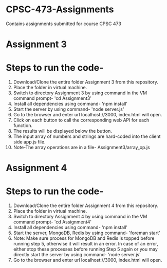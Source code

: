 # CPSC-473-Assignments
Contains assignments submitted for course CPSC 473

# Assignment 3

# Steps to run the code-
1. Download/Clone the entire folder Assignment 3 from this repository.
2. Place the folder in virtual machine.
3. Switch to directory Assignment 3 by using command in the VM command prompt- 'cd Assignment3'
4. Install all dependencies using command- 'npm install'
5. Start the server by using command- 'node server.js'
6. Go to the browser and enter url localhost://3000, index.html will open.
7. Click on each button to call the corresponding web API for each function.
8. The results will be displayed below the button.
9. The input array of numbers and strings are hard-coded into the client side app.js file.
10. Note-The array operations are in a file- Assignment3/array_op.js

# Assignment 4

# Steps to run the code-
1. Download/Clone the entire folder Assignment 4 from this repository.
2. Place the folder in virtual machine.
3. Switch to directory Assignment 4 by using command in the VM command prompt- 'cd Assignment4'
4. Install all dependencies using command- 'npm install'
5. Start the server, MongoDB, Redis by using command- 'foreman start'
6. Note: Make sure process for MongoDB and Redis is topped before running step 5, otherwise it will result in an error. In case of an error, either stop these processes before running Step 5 again or you may directly start the server by using command- 'node server.js'
7. Go to the browser and enter url localhost://3000, index.html will open.
